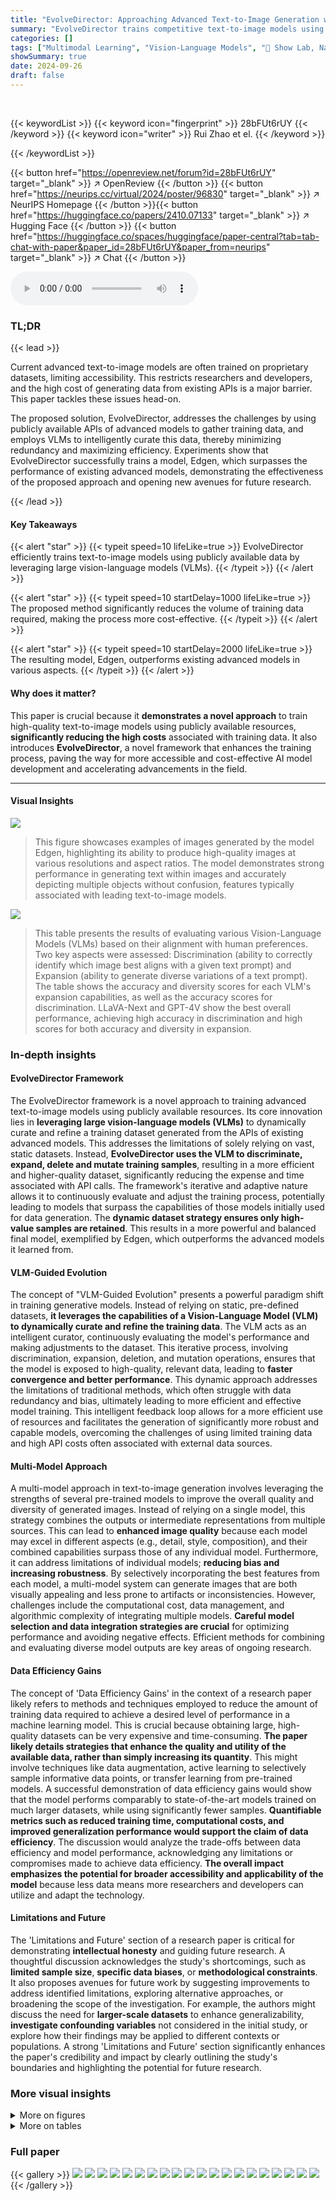 ```yaml
---
title: "EvolveDirector: Approaching Advanced Text-to-Image Generation with Large Vision-Language Models"
summary: "EvolveDirector trains competitive text-to-image models using publicly available data by cleverly leveraging large vision-language models to curate and refine training datasets, dramatically reducing d..."
categories: []
tags: ["Multimodal Learning", "Vision-Language Models", "🏢 Show Lab, National University of Singapore",]
showSummary: true
date: 2024-09-26
draft: false
---
```


<br>

{{< keywordList >}}
{{< keyword icon="fingerprint" >}} 28bFUt6rUY {{< /keyword >}}
{{< keyword icon="writer" >}} Rui Zhao et el. {{< /keyword >}}
 
{{< /keywordList >}}

{{< button href="https://openreview.net/forum?id=28bFUt6rUY" target="_blank" >}}
↗ OpenReview
{{< /button >}}
{{< button href="https://neurips.cc/virtual/2024/poster/96830" target="_blank" >}}
↗ NeurIPS Homepage
{{< /button >}}{{< button href="https://huggingface.co/papers/2410.07133" target="_blank" >}}
↗ Hugging Face
{{< /button >}}
{{< button href="https://huggingface.co/spaces/huggingface/paper-central?tab=tab-chat-with-paper&paper_id=28bFUt6rUY&paper_from=neurips" target="_blank" >}}
↗ Chat
{{< /button >}}



<audio controls>
    <source src="https://ai-paper-reviewer.com/28bFUt6rUY/podcast.wav" type="audio/wav">
    Your browser does not support the audio element.
</audio>


### TL;DR


{{< lead >}}

Current advanced text-to-image models are often trained on proprietary datasets, limiting accessibility.  This restricts researchers and developers, and the high cost of generating data from existing APIs is a major barrier. This paper tackles these issues head-on. 



The proposed solution, EvolveDirector, addresses the challenges by using publicly available APIs of advanced models to gather training data, and employs VLMs to intelligently curate this data, thereby minimizing redundancy and maximizing efficiency.  Experiments show that EvolveDirector successfully trains a model, Edgen, which surpasses the performance of existing advanced models, demonstrating the effectiveness of the proposed approach and opening new avenues for future research.

{{< /lead >}}


#### Key Takeaways

{{< alert "star" >}}
{{< typeit speed=10 lifeLike=true >}} EvolveDirector efficiently trains text-to-image models using publicly available data by leveraging large vision-language models (VLMs). {{< /typeit >}}
{{< /alert >}}

{{< alert "star" >}}
{{< typeit speed=10 startDelay=1000 lifeLike=true >}} The proposed method significantly reduces the volume of training data required, making the process more cost-effective. {{< /typeit >}}
{{< /alert >}}

{{< alert "star" >}}
{{< typeit speed=10 startDelay=2000 lifeLike=true >}} The resulting model, Edgen, outperforms existing advanced models in various aspects. {{< /typeit >}}
{{< /alert >}}

#### Why does it matter?
This paper is crucial because it **demonstrates a novel approach** to train high-quality text-to-image models using publicly available resources, **significantly reducing the high costs** associated with training data.  It also introduces **EvolveDirector**, a novel framework that enhances the training process, paving the way for more accessible and cost-effective AI model development and accelerating advancements in the field.

------
#### Visual Insights



![](https://ai-paper-reviewer.com/28bFUt6rUY/figures_1_1.jpg)

> This figure showcases examples of images generated by the model Edgen, highlighting its ability to produce high-quality images at various resolutions and aspect ratios.  The model demonstrates strong performance in generating text within images and accurately depicting multiple objects without confusion, features typically associated with leading text-to-image models.





![](https://ai-paper-reviewer.com/28bFUt6rUY/tables_6_1.jpg)

> This table presents the results of evaluating various Vision-Language Models (VLMs) based on their alignment with human preferences.  Two key aspects were assessed: Discrimination (ability to correctly identify which image best aligns with a given text prompt) and Expansion (ability to generate diverse variations of a text prompt).  The table shows the accuracy and diversity scores for each VLM's expansion capabilities, as well as the accuracy scores for discrimination.  LLaVA-Next and GPT-4V show the best overall performance, achieving high accuracy in discrimination and high scores for both accuracy and diversity in expansion.





### In-depth insights


#### EvolveDirector Framework
The EvolveDirector framework is a novel approach to training advanced text-to-image models using publicly available resources.  Its core innovation lies in **leveraging large vision-language models (VLMs)** to dynamically curate and refine a training dataset generated from the APIs of existing advanced models. This addresses the limitations of solely relying on vast, static datasets.  Instead, **EvolveDirector uses the VLM to discriminate, expand, delete and mutate training samples**, resulting in a more efficient and higher-quality dataset, significantly reducing the expense and time associated with API calls. The framework's iterative and adaptive nature allows it to continuously evaluate and adjust the training process, potentially leading to models that surpass the capabilities of those models initially used for data generation. The **dynamic dataset strategy ensures only high-value samples are retained**. This results in a more powerful and balanced final model, exemplified by Edgen, which outperforms the advanced models it learned from.

#### VLM-Guided Evolution
The concept of "VLM-Guided Evolution" presents a powerful paradigm shift in training generative models.  Instead of relying on static, pre-defined datasets, **it leverages the capabilities of a Vision-Language Model (VLM) to dynamically curate and refine the training data**. The VLM acts as an intelligent curator, continuously evaluating the model's performance and making adjustments to the dataset. This iterative process, involving discrimination, expansion, deletion, and mutation operations, ensures that the model is exposed to high-quality, relevant data, leading to **faster convergence and better performance**. This dynamic approach addresses the limitations of traditional methods, which often struggle with data redundancy and bias, ultimately leading to more efficient and effective model training. This intelligent feedback loop allows for a more efficient use of resources and facilitates the generation of significantly more robust and capable models, overcoming the challenges of using limited training data and high API costs often associated with external data sources.

#### Multi-Model Approach
A multi-model approach in text-to-image generation involves leveraging the strengths of several pre-trained models to improve the overall quality and diversity of generated images.  Instead of relying on a single model, this strategy combines the outputs or intermediate representations from multiple sources.  This can lead to **enhanced image quality** because each model may excel in different aspects (e.g., detail, style, composition), and their combined capabilities surpass those of any individual model.  Furthermore, it can address limitations of individual models; **reducing bias and increasing robustness**.  By selectively incorporating the best features from each model, a multi-model system can generate images that are both visually appealing and less prone to artifacts or inconsistencies. However, challenges include the computational cost, data management, and algorithmic complexity of integrating multiple models. **Careful model selection and data integration strategies are crucial** for optimizing performance and avoiding negative effects.  Efficient methods for combining and evaluating diverse model outputs are key areas of ongoing research.

#### Data Efficiency Gains
The concept of 'Data Efficiency Gains' in the context of a research paper likely refers to methods and techniques employed to reduce the amount of training data required to achieve a desired level of performance in a machine learning model.  This is crucial because obtaining large, high-quality datasets can be very expensive and time-consuming.  **The paper likely details strategies that enhance the quality and utility of the available data, rather than simply increasing its quantity**. This might involve techniques like data augmentation, active learning to selectively sample informative data points, or transfer learning from pre-trained models.  A successful demonstration of data efficiency gains would show that the model performs comparably to state-of-the-art models trained on much larger datasets, while using significantly fewer samples.  **Quantifiable metrics such as reduced training time, computational costs, and improved generalization performance would support the claim of data efficiency**. The discussion would analyze the trade-offs between data efficiency and model performance, acknowledging any limitations or compromises made to achieve data efficiency.  **The overall impact emphasizes the potential for broader accessibility and applicability of the model** because less data means more researchers and developers can utilize and adapt the technology.

#### Limitations and Future
The 'Limitations and Future' section of a research paper is critical for demonstrating **intellectual honesty** and guiding future research.  A thoughtful discussion acknowledges the study's shortcomings, such as **limited sample size**, **specific data biases**, or **methodological constraints**.  It also proposes avenues for future work by suggesting improvements to address identified limitations, exploring alternative approaches, or broadening the scope of the investigation.  For example, the authors might discuss the need for **larger-scale datasets** to enhance generalizability, **investigate confounding variables** not considered in the initial study, or explore how their findings may be applied to different contexts or populations.  A strong 'Limitations and Future' section significantly enhances the paper's credibility and impact by clearly outlining the study's boundaries and highlighting the potential for future research.


### More visual insights

<details>
<summary>More on figures
</summary>


![](https://ai-paper-reviewer.com/28bFUt6rUY/figures_1_2.jpg)

> This figure showcases various images generated by the model Edgen, highlighting its ability to produce high-quality images at different aspect ratios and resolutions.  The examples demonstrate Edgen's strength in accurately rendering text and managing multiple objects within a scene, capabilities usually associated with top-tier text-to-image models. Each image is accompanied by its corresponding text prompt.


![](https://ai-paper-reviewer.com/28bFUt6rUY/figures_1_3.jpg)

> This figure shows examples of images generated by the model Edgen, highlighting its ability to generate high-quality images with various aspect ratios and resolutions.  The model demonstrates its proficiency in accurately rendering text and avoiding ambiguity when depicting multiple objects within a single scene, characteristics that align with state-of-the-art text-to-image models. Each image is accompanied by the text prompt used to generate it.


![](https://ai-paper-reviewer.com/28bFUt6rUY/figures_1_4.jpg)

> This figure showcases examples of images generated by the model Edgen, highlighting its ability to produce high-quality images at various resolutions and aspect ratios. The model demonstrates a strong ability to incorporate text prompts accurately and handle scenes with multiple objects, showcasing its capabilities that are comparable to the most advanced text-to-image generation models.


![](https://ai-paper-reviewer.com/28bFUt6rUY/figures_1_5.jpg)

> This figure shows a schematic of the EvolveDirector framework. Panel (a) illustrates how users interact with advanced text-to-image (T2I) models through their APIs, obtaining generated images from text prompts. Panel (b) details the training process of the base T2I model using a dynamic dataset. This dataset is updated iteratively by a vision-language model (VLM), which evaluates the base model's performance and refines the dataset using operations like discrimination, expansion, deletion, and mutation.  The VLM acts as a director, guiding the dataset's evolution to improve the base model's ability to generate high-quality images.


![](https://ai-paper-reviewer.com/28bFUt6rUY/figures_1_6.jpg)

> This figure showcases several images generated by the model Edgen, highlighting its ability to produce high-quality images with diverse aspect ratios and resolutions.  The model demonstrates strong performance in generating text within images and in correctly representing multiple objects within a single image, capabilities typically associated with state-of-the-art text-to-image models. Each image is accompanied by the text prompt used to generate it.


![](https://ai-paper-reviewer.com/28bFUt6rUY/figures_1_7.jpg)

> This figure shows several example images generated by the model Edgen, highlighting its ability to produce high-quality images with various aspect ratios and resolutions.  The examples demonstrate the model's strength in accurately rendering text and avoiding confusion when depicting multiple objects within a scene, capabilities typically found only in state-of-the-art text-to-image models.


![](https://ai-paper-reviewer.com/28bFUt6rUY/figures_1_8.jpg)

> The figure showcases several images generated by the model Edgen, highlighting its ability to produce high-quality images with various aspect ratios and resolutions.  The examples demonstrate Edgen's strength in accurately rendering text and avoiding confusion when depicting multiple objects within a single image, features typically associated with state-of-the-art text-to-image models.


![](https://ai-paper-reviewer.com/28bFUt6rUY/figures_4_1.jpg)

> This figure illustrates the EvolveDirector framework, showing how it interacts with advanced text-to-image (T2I) models.  Panel (a) depicts users interacting with the advanced T2I models via APIs to generate images from text prompts. Panel (b) details the training process of the base T2I model within EvolveDirector, emphasizing the dynamic dataset created by using the advanced T2I model APIs. The Vision-Language Model (VLM) continuously monitors and adjusts the training dataset (text prompts and images) using discrimination, expansion, deletion and mutation operations to optimize the training process.


![](https://ai-paper-reviewer.com/28bFUt6rUY/figures_5_1.jpg)

> This figure illustrates the EvolveDirector framework.  Panel (a) shows how the framework interacts with advanced text-to-image (T2I) models through their APIs, using text prompts to obtain generated images. Panel (b) details the core training loop: the base T2I model is trained on a dynamic dataset of text-image pairs generated by the advanced models. A Vision-Language Model (VLM) continuously assesses the base model's performance and dynamically adjusts the training dataset using four operations (discrimination, expansion, deletion, and mutation) to improve training efficiency and quality.


![](https://ai-paper-reviewer.com/28bFUt6rUY/figures_8_1.jpg)

> This figure presents the results of a human evaluation comparing images generated by four different models: a base model, Edgen (the model trained using EvolveDirector), and two state-of-the-art models (Pixart-a and DeepFloyd IF).  The evaluation focuses on four aspects: overall image quality, human generation, text generation, and multi-object generation. For each model and aspect, a bar chart shows the percentage of times human evaluators preferred the model's output over the comparison model's output. This figure demonstrates Edgen's ability to outperform even state-of-the-art models in several categories, highlighting the effectiveness of the EvolveDirector training framework.


![](https://ai-paper-reviewer.com/28bFUt6rUY/figures_8_2.jpg)

> This figure showcases examples of images generated by the model Edgen, highlighting its ability to generate high-quality images at various resolutions and aspect ratios.  The model demonstrates its strength in accurately rendering text within images and managing scenes with multiple objects, a hallmark of advanced text-to-image models.


![](https://ai-paper-reviewer.com/28bFUt6rUY/figures_14_1.jpg)

> The figure shows the effect of adding layer normalization after the query (Q) and key (K) projections in the multi-head cross-attention mechanism of a diffusion model.  The leftmost image (a) shows an image generated after only 0.5k training steps without layer normalization, resulting in artifacts and distortion. The middle image (b) shows the model trained for 2k steps without layer normalization, showing further degradation in image quality. The rightmost image (c) demonstrates the benefit of layer normalization applied after the QK projections, resulting in a clearer image even after 2k training steps.  This highlights the importance of layer normalization for stabilizing the training process and improving the quality of generated images.


![](https://ai-paper-reviewer.com/28bFUt6rUY/figures_15_1.jpg)

> This figure illustrates the EvolveDirector framework.  Panel (a) shows how the framework interacts with advanced text-to-image (T2I) models via APIs, obtaining generated images from text prompts. Panel (b) details the training process of the base T2I model using a dynamic dataset.  This dataset is constantly refined by a Vision-Language Model (VLM) that assesses the base model's performance and adjusts the dataset accordingly using operations like discrimination, expansion, deletion, and mutation to improve the training data's diversity and quality.


![](https://ai-paper-reviewer.com/28bFUt6rUY/figures_16_1.jpg)

> The figure shows several images generated by the model Edgen, highlighting its ability to produce high-quality images with various aspect ratios and resolutions.  The examples showcase the model's proficiency in rendering text accurately and managing multiple objects without confusion, features typically found in state-of-the-art text-to-image models.


![](https://ai-paper-reviewer.com/28bFUt6rUY/figures_16_2.jpg)

> The figure showcases various images generated by the model Edgen, highlighting its ability to produce high-quality images with different aspect ratios and resolutions.  The examples demonstrate its proficiency in accurately rendering text and avoiding confusion when depicting multiple objects, key capabilities of state-of-the-art text-to-image models. Each image is accompanied by the text prompt used to generate it.


![](https://ai-paper-reviewer.com/28bFUt6rUY/figures_16_3.jpg)

> This figure showcases the capabilities of the model Edgen, developed using the EvolveDirector framework.  It demonstrates Edgen's ability to generate high-quality images across various aspect ratios and resolutions. Notably, the images highlight Edgen's strength in accurately rendering text and avoiding errors when depicting multiple objects in a scene, showcasing its proficiency on par with leading advanced text-to-image models. Each image is accompanied by the corresponding text prompt used for its generation.


![](https://ai-paper-reviewer.com/28bFUt6rUY/figures_17_1.jpg)

> This figure shows several example images generated by the model Edgen, highlighting its ability to create high-quality images at various resolutions and aspect ratios.  The model demonstrates strong performance in generating text within images and accurately depicting multiple objects without confusion, features characteristic of advanced text-to-image models.


![](https://ai-paper-reviewer.com/28bFUt6rUY/figures_17_2.jpg)

> This figure showcases example images generated by the model Edgen, highlighting its ability to produce high-quality images at various aspect ratios and resolutions.  The model demonstrates strong performance in text generation and accurately depicting multiple objects without confusion, features that are typically found in advanced text-to-image models. Each image is accompanied by the text prompt that generated it.


![](https://ai-paper-reviewer.com/28bFUt6rUY/figures_17_3.jpg)

> This figure showcases various images generated by the model Edgen, highlighting its ability to produce high-quality images with different aspect ratios and resolutions.  The examples demonstrate Edgen's proficiency in accurately rendering text within images and managing multiple objects without confusion, a key feature of advanced text-to-image models. Each image is accompanied by the corresponding text prompt used to generate it.


![](https://ai-paper-reviewer.com/28bFUt6rUY/figures_17_4.jpg)

> This figure showcases example images generated by the model Edgen, highlighting its ability to produce high-quality images with various aspect ratios and resolutions.  The examples demonstrate the model's capability to accurately generate text within images and to handle scenes with multiple objects without causing confusion between attributes, features commonly associated with the most advanced text-to-image models.


![](https://ai-paper-reviewer.com/28bFUt6rUY/figures_18_1.jpg)

> This figure shows several images generated by the model Edgen, highlighting its ability to produce high-quality images with various aspect ratios and resolutions. The model demonstrates strong performance in generating text within the images and accurately representing multiple objects without confusion.  These are key capabilities of advanced text-to-image models.


![](https://ai-paper-reviewer.com/28bFUt6rUY/figures_18_2.jpg)

> This figure showcases various images generated by the model Edgen, highlighting its ability to produce high-quality images with diverse aspect ratios and resolutions. The model demonstrates strength in accurately rendering text and avoiding confusion when depicting multiple objects within a single image, features commonly associated with top-tier text-to-image models.  Each image is accompanied by its corresponding text prompt.


![](https://ai-paper-reviewer.com/28bFUt6rUY/figures_18_3.jpg)

> The figure shows several images generated by the model Edgen, highlighting its ability to produce high-quality images with various aspect ratios and resolutions.  The examples demonstrate Edgen's skill in accurately rendering text and avoiding confusion when depicting multiple objects within a single scene—key strengths of advanced text-to-image models.


</details>




<details>
<summary>More on tables
</summary>


![](https://ai-paper-reviewer.com/28bFUt6rUY/tables_6_2.jpg)
> This table presents the results of ablation studies conducted to evaluate the impact of different components of the EvolveDirector framework on the performance of the base model. The studies examine the effects of discrimination, expansion, and mutation operations on the model's FID score and human evaluation results across various data scales. It compares the performance of models trained with different combinations of these operations, highlighting the effectiveness of the proposed framework in improving data efficiency and model performance.

![](https://ai-paper-reviewer.com/28bFUt6rUY/tables_7_1.jpg)
> This table presents the percentages of images generated by four different advanced text-to-image models (DeepFloyd IF, Playground 2.5, Ideogram, and Stable Diffusion 3) that were selected by the Vision-Language Model (VLM) in the training process of EvolveDirector.  The selection indicates that the VLM considered these images to be superior in quality compared to those generated by the base model. The table breaks down these selection rates into overall percentages and also provides a more granular view of the selection percentages for specific image domains: images containing humans, text, and multiple objects. Highlighting shows the best-performing model in each category.

</details>




### Full paper

{{< gallery >}}
<img src="https://ai-paper-reviewer.com/28bFUt6rUY/1.png" class="grid-w50 md:grid-w33 xl:grid-w25" />
<img src="https://ai-paper-reviewer.com/28bFUt6rUY/2.png" class="grid-w50 md:grid-w33 xl:grid-w25" />
<img src="https://ai-paper-reviewer.com/28bFUt6rUY/3.png" class="grid-w50 md:grid-w33 xl:grid-w25" />
<img src="https://ai-paper-reviewer.com/28bFUt6rUY/4.png" class="grid-w50 md:grid-w33 xl:grid-w25" />
<img src="https://ai-paper-reviewer.com/28bFUt6rUY/5.png" class="grid-w50 md:grid-w33 xl:grid-w25" />
<img src="https://ai-paper-reviewer.com/28bFUt6rUY/6.png" class="grid-w50 md:grid-w33 xl:grid-w25" />
<img src="https://ai-paper-reviewer.com/28bFUt6rUY/7.png" class="grid-w50 md:grid-w33 xl:grid-w25" />
<img src="https://ai-paper-reviewer.com/28bFUt6rUY/8.png" class="grid-w50 md:grid-w33 xl:grid-w25" />
<img src="https://ai-paper-reviewer.com/28bFUt6rUY/9.png" class="grid-w50 md:grid-w33 xl:grid-w25" />
<img src="https://ai-paper-reviewer.com/28bFUt6rUY/10.png" class="grid-w50 md:grid-w33 xl:grid-w25" />
<img src="https://ai-paper-reviewer.com/28bFUt6rUY/11.png" class="grid-w50 md:grid-w33 xl:grid-w25" />
<img src="https://ai-paper-reviewer.com/28bFUt6rUY/12.png" class="grid-w50 md:grid-w33 xl:grid-w25" />
<img src="https://ai-paper-reviewer.com/28bFUt6rUY/13.png" class="grid-w50 md:grid-w33 xl:grid-w25" />
<img src="https://ai-paper-reviewer.com/28bFUt6rUY/14.png" class="grid-w50 md:grid-w33 xl:grid-w25" />
<img src="https://ai-paper-reviewer.com/28bFUt6rUY/15.png" class="grid-w50 md:grid-w33 xl:grid-w25" />
<img src="https://ai-paper-reviewer.com/28bFUt6rUY/16.png" class="grid-w50 md:grid-w33 xl:grid-w25" />
<img src="https://ai-paper-reviewer.com/28bFUt6rUY/17.png" class="grid-w50 md:grid-w33 xl:grid-w25" />
<img src="https://ai-paper-reviewer.com/28bFUt6rUY/18.png" class="grid-w50 md:grid-w33 xl:grid-w25" />
<img src="https://ai-paper-reviewer.com/28bFUt6rUY/19.png" class="grid-w50 md:grid-w33 xl:grid-w25" />
<img src="https://ai-paper-reviewer.com/28bFUt6rUY/20.png" class="grid-w50 md:grid-w33 xl:grid-w25" />
{{< /gallery >}}